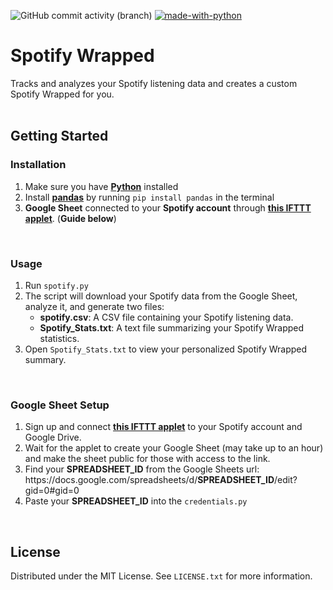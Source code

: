 ![GitHub commit activity (branch)](https://img.shields.io/github/commit-activity/t/WilleGyr/Spotify_Wrapped?label=Total%20commits&color=%2313A15C) [![made-with-python](https://img.shields.io/badge/Language-Python%203.12.4-1f425f.svg?logo=python)](https://www.python.org/)

# Spotify Wrapped

Tracks and analyzes your Spotify listening data and creates a custom Spotify Wrapped for you.
<br>
<br>

## Getting Started
### Installation
1. Make sure you have **[Python](https://www.python.org/downloads/)** installed
2. Install **[pandas](https://pandas.pydata.org/)** by running `pip install pandas` in the terminal
3. **Google Sheet** connected to your **Spotify account** through **[this IFTTT applet](https://ifttt.com/applets/nin7BxVm-keep-a-log-of-your-recently-played-tracks)**. (**Guide below**)
<br>

### Usage
1. Run `spotify.py`
2. The script will download your Spotify data from the Google Sheet, analyze it, and generate two files:
    - **spotify.csv**: A CSV file containing your Spotify listening data.
    - **Spotify_Stats.txt**: A text file summarizing your Spotify Wrapped statistics.
3. Open `Spotify_Stats.txt` to view your personalized Spotify Wrapped summary.
<br>

### Google Sheet Setup
1. Sign up and connect **[this IFTTT applet](https://ifttt.com/applets/nin7BxVm-keep-a-log-of-your-recently-played-tracks)** to your Spotify account and Google Drive.
2. Wait for the applet to create your Google Sheet (may take up to an hour) and make the sheet public for those with access to the link.
3. Find your **SPREADSHEET_ID** from the Google Sheets url:<br>
h<span>ttps://docs.goo</span>gle.com/spreadsheets/d/**SPREADSHEET_ID**/edit?gid=0#gid=0
4. Paste your **SPREADSHEET_ID** into the `credentials.py`
<br>

## License
Distributed under the MIT License. See `LICENSE.txt` for more information.